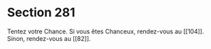# Section 281

Tentez votre Chance. Si vous êtes Chanceux, rendez-vous au [[104]]. Sinon, rendez-vous au [[82]].